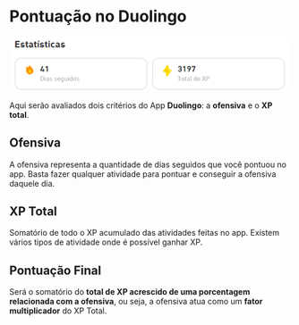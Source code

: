 # Pontuação no Duolingo

![duolingo estatísticas](../../img/duolingo-estatisticas.png)

Aqui serão avaliados dois critérios do App **Duolingo**: a **ofensiva** e o **XP total**.

## Ofensiva

A ofensiva representa a quantidade de dias seguidos que você pontuou no app. Basta fazer qualquer atividade para pontuar e conseguir a ofensiva daquele dia.

## XP Total

Somatório de todo o XP acumulado das atividades feitas no app. Existem vários tipos de atividade onde é possível ganhar XP.

## Pontuação Final

Será o somatório do **total de XP acrescido de uma porcentagem relacionada com a ofensiva**, ou seja, a ofensiva atua como um **fator multiplicador** do XP Total.